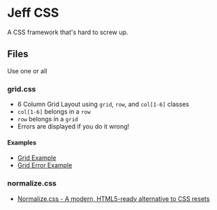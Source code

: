 # Jeff CSS 
  A CSS framework that's hard to screw up.

## Files
  Use one or all

### grid.css
  * 6 Column Grid Layout using `grid`, `row`, and `col[1-6]` classes
  * `col[1-6]` belongs in a `row`
  * `row` belongs in a `grid`
  * Errors are displayed if you do it wrong!

#### Examples
  * [Grid Example](https://jrsacks.github.io/css/gridExample.html)
  * [Grid Error Example](https://jrsacks.github.io/css/gridErrorExample.html)

### normalize.css
  * [Normalize.css - A modern, HTML5-ready alternative to CSS resets](https://necolas.github.io/normalize.css/)

